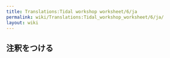 ```yaml
---
title: Translations:Tidal workshop worksheet/6/ja
permalink: wiki/Translations:Tidal_workshop_worksheet/6/ja/
layout: wiki
---
```


## 注釈をつける
